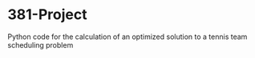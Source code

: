 # 381-Project
Python code for the calculation of an optimized solution to a tennis team scheduling problem
